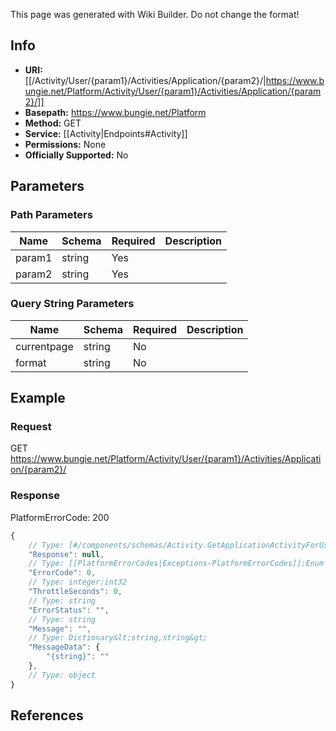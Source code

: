 <span class="wiki-builder">This page was generated with Wiki Builder. Do not change the format!</span>

## Info


* **URI:** [[/Activity/User/{param1}/Activities/Application/{param2}/|https://www.bungie.net/Platform/Activity/User/{param1}/Activities/Application/{param2}/]]
* **Basepath:** https://www.bungie.net/Platform
* **Method:** GET
* **Service:** [[Activity|Endpoints#Activity]]
* **Permissions:** None
* **Officially Supported:** No

## Parameters
### Path Parameters
Name | Schema | Required | Description
---- | ------ | -------- | -----------
param1 | string | Yes | 
param2 | string | Yes | 

### Query String Parameters
Name | Schema | Required | Description
---- | ------ | -------- | -----------
currentpage | string | No | 
format | string | No | 

## Example
### Request
GET https://www.bungie.net/Platform/Activity/User/{param1}/Activities/Application/{param2}/

### Response
PlatformErrorCode: 200
```javascript
{
    // Type: [#/components/schemas/Activity.GetApplicationActivityForUser]
    "Response": null,
    // Type: [[PlatformErrorCodes|Exceptions-PlatformErrorCodes]]:Enum
    "ErrorCode": 0,
    // Type: integer:int32
    "ThrottleSeconds": 0,
    // Type: string
    "ErrorStatus": "",
    // Type: string
    "Message": "",
    // Type: Dictionary&lt;string,string&gt;
    "MessageData": {
        "{string}": ""
    },
    // Type: object
}

```

## References
